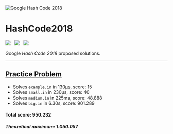 ![Google Hash Code 2018](https://i.imgur.com/KTDA2IL.png)
# HashCode2018
![](https://forthebadge.com/images/badges/made-with-python.svg) &nbsp;
![](https://forthebadge.com/images/badges/certified-snoop-lion.svg) &nbsp;
![](https://forthebadge.com/images/badges/gluten-free.svg)

Google *Hash Code 2018* proposed solutions.

------

## [Practice Problem](Pizza/problem_statement.pdf)
  - Solves `example.in` in 130μs, score: 15
  - Solves `small.in` in 230μs, score: 40
  - Solves `medium.in` in 225ms, score: 48.888
  - Solves `big.in` in 6.30s, score: 901.289

#### Total score: 950.232
##### Theoretical maximum: 1.050.057
